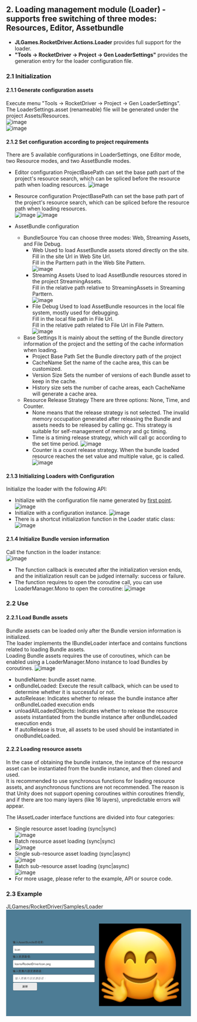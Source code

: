 ## 2. Loading management module (Loader) - supports free switching of three modes: Resources, Editor, Assetbundle

+ **JLGames.RocketDriver.Actions.Loader** provides full support for the loader.
+ **"Tools -> RocketDriver -> Project -> Gen LoaderSettings"** provides the generation entry for the loader configuration file.

### 2.1 Initialization

#### 2.1.1 Generate configuration assets
Execute menu "Tools -> RocketDriver -> Project -> Gen LoaderSettings".  
The LoaderSettings.asset (renameable) file will be generated under the project Assets/Resources.  
![image](assets/img/loader_1.png)  
![image](assets/img/loader_2.png)  

#### 2.1.2 Set configuration according to project requirements
There are 5 available configurations in LoaderSettings, one Editor mode, two Resource modes, and two AssetBundle modes.  

+ Editor configuration
  ProjectBasePath can set the base path part of the project's resource search, which can be spliced before the resource path when loading resources.
  ![image](assets/img/loader_5.png)
+ Resource configuration
  ProjectBasePath can set the base path part of the project's resource search, which can be spliced before the resource path when loading resources.  
  ![image](assets/img/loader_6.png) ![image](assets/img/loader_7.png)  
+ AssetBundle configuration

  + BundleSource
    You can choose three modes: Web, Streaming Assets, and File Debug.  
    + Web
      Used to load AssetBundle assets stored directly on the site.  
      Fill in the site Url in Web Site Url.  
      Fill in the Parttern path in the Web Site Pattern.  
      ![image](assets/img/loader_3.png)  
    + Streaming Assets
      Used to load AssetBundle resources stored in the project StreamingAssets.  
      Fill in the relative path relative to StreamingAssets in Streaming Parttern.  
      ![image](assets/img/loader_4.png)  
    + File Debug
      Used to load AssetBundle resources in the local file system, mostly used for debugging.  
      Fill in the local file path in File Url.  
      Fill in the relative path related to File Url in File Pattern.  
      ![image](assets/img/loader_9.png)  
  + Base Settings
    It is mainly about the setting of the Bundle directory information of the project and the setting of the cache information when loading.  
    + Project Base Path Set the Bundle directory path of the project
    + CacheName Set the name of the cache area, this can be customized.
    + Version Size Sets the number of versions of each Bundle asset to keep in the cache.
    + History size sets the number of cache areas, each CacheName will generate a cache area.
  + Resource Release Strategy
    There are three options: None, Time, and Counter.  
    + None means that the release strategy is not selected. The invalid memory occupation generated after releasing the Bundle and assets needs to be released by calling gc. This strategy is suitable for self-management of memory and gc timing.
    + Time is a timing release strategy, which will call gc according to the set time period.
      ![image](assets/img/loader_10.png)  
    + Counter is a count release strategy. When the bundle loaded resource reaches the set value and multiple value, gc is called.
      ![image](assets/img/loader_11.png)  

#### 2.1.3 Initializing Loaders with Configuration
Initialize the loader with the following API:  
+ Initialize with the configuration file name generated by [first point]().
![image](assets/img/loader_16.png)  
+ Initialize with a configuration instance.
![image](assets/img/loader_17.png)  
+ There is a shortcut initialization function in the Loader static class:
![image](assets/img/loader_18.png)  

#### 2.1.4 Initialize Bundle version information
Call the function in the loader instance:  
![image](assets/img/loader_19.png)   

+ The function callback is executed after the initialization version ends, and the initialization result can be judged internally: success or failure.
+ The function requires to open the coroutine call, you can use LoaderManager.Mono to open the coroutine:
![image](assets/img/loader_20.png)   

### 2.2 Use

#### 2.2.1 Load Bundle assets
Bundle assets can be loaded only after the Bundle version information is initialized.  
The loader implements the IBundleLoader interface and contains functions related to loading Bundle assets.  
Loading Bundle assets requires the use of coroutines, which can be enabled using a LoaderManager.Mono instance to load Bundles by coroutines. 
![image](assets/img/loader_21.png)  

+ bundleName: bundle asset name.
+ onBundleLoaded: Execute the result callback, which can be used to determine whether it is successful or not.
+ autoRelease: Indicates whether to release the bundle instance after onBundleLoaded execution ends
+ unloadAllLoadedObjects: Indicates whether to release the resource assets instantiated from the bundle instance after onBundleLoaded execution ends
+ If autoRelease is true, all assets to be used should be instantiated in onoBundleLoaded.

#### 2.2.2 Loading resource assets
In the case of obtaining the bundle instance, the instance of the resource asset can be instantiated from the bundle instance, and then cloned and used.  
It is recommended to use synchronous functions for loading resource assets, and asynchronous functions are not recommended. The reason is that Unity does not support opening coroutines within coroutines friendly, and if there are too many layers (like 16 layers), unpredictable errors will appear.  

The IAssetLoader interface functions are divided into four categories:  
  + Single resource asset loading (sync|sync)  
    ![image](assets/img/loader_12.png)   
  + Batch resource asset loading (sync|sync)  
 ![image](assets/img/loader_13.png)   
  + Single sub-resource asset loading (sync|async)  
    ![image](assets/img/loader_14.png)   
  + Batch sub-resource asset loading (sync|async)  
    ![image](assets/img/loader_15.png)   
  + For more usage, please refer to the example, API or source code.  

### 2.3 Example
JLGames/RocketDriver/Samples/Loader  
![image](assets/img/loader_8.png)  